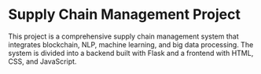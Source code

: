 # Supply Chain Management Project

This project is a comprehensive supply chain management system that integrates blockchain, NLP, machine learning, and big data processing. The system is divided into a backend built with Flask and a frontend with HTML, CSS, and JavaScript.
